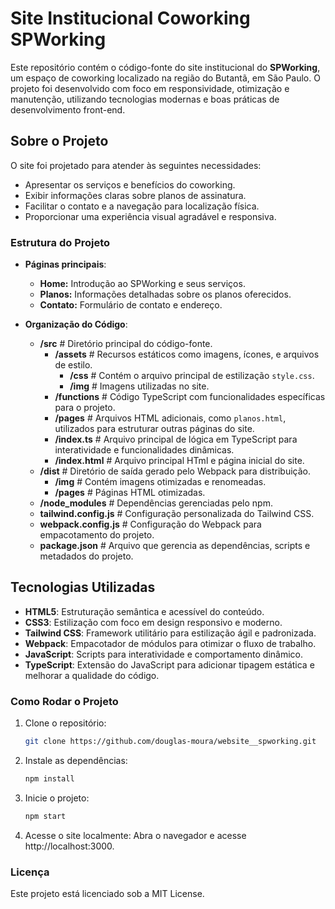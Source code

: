 # Site Institucional Coworking SPWorking

Este repositório contém o código-fonte do site institucional do **SPWorking**, um espaço de coworking localizado na região do Butantã, em São Paulo. O projeto foi desenvolvido com foco em responsividade, otimização e manutenção, utilizando tecnologias modernas e boas práticas de desenvolvimento front-end.

## Sobre o Projeto

O site foi projetado para atender às seguintes necessidades:
- Apresentar os serviços e benefícios do coworking.
- Exibir informações claras sobre planos de assinatura.
- Facilitar o contato e a navegação para localização física.
- Proporcionar uma experiência visual agradável e responsiva.

### Estrutura do Projeto

- **Páginas principais**: 
  - **Home:** Introdução ao SPWorking e seus serviços.
  - **Planos:** Informações detalhadas sobre os planos oferecidos.
  - **Contato:** Formulário de contato e endereço.
    
- **Organização do Código**:
  - **/src**                # Diretório principal do código-fonte.                                                                    
    - **/assets**           # Recursos estáticos como imagens, ícones, e arquivos de estilo.                                          
      - **/css**            # Contém o arquivo principal de estilização `style.css`.                                                     
      - **/img**            # Imagens utilizadas no site.
    - **/functions**        # Código TypeScript com funcionalidades específicas para o projeto.
    - **/pages**            # Arquivos HTML adicionais, como `planos.html`, utilizados para estruturar outras páginas do site.
    - **/index.ts**         # Arquivo principal de lógica em TypeScript para interatividade e funcionalidades dinâmicas.
    - **/index.html**       # Arquivo principal HTml e página inicial do site.                                                        
  - **/dist**               # Diretório de saída gerado pelo Webpack para distribuição.
    - **/img**              # Contém imagens otimizadas e renomeadas.
    - **/pages**            # Páginas HTML otimizadas.                                                                                
  - **/node_modules**       # Dependências gerenciadas pelo npm.                                                                           
  - **tailwind.config.js**  # Configuração personalizada do Tailwind CSS.                                                             
  - **webpack.config.js**   # Configuração do Webpack para empacotamento do projeto.                                                  
  - **package.json**        # Arquivo que gerencia as dependências, scripts e metadados do projeto.                                   

## Tecnologias Utilizadas

- **HTML5**: Estruturação semântica e acessível do conteúdo.
- **CSS3**: Estilização com foco em design responsivo e moderno.
- **Tailwind CSS**: Framework utilitário para estilização ágil e padronizada.
- **Webpack**: Empacotador de módulos para otimizar o fluxo de trabalho.
- **JavaScript**: Scripts para interatividade e comportamento dinâmico.
- **TypeScript**: Extensão do JavaScript para adicionar tipagem estática e melhorar a qualidade do código. 

### Como Rodar o Projeto

1. Clone o repositório:
   
   ```bash
   git clone https://github.com/douglas-moura/website__spworking.git
   ```

2. Instale as dependências:

   ```bash
   npm install
   ```

3. Inicie o projeto:

   ```bash
   npm start
   ```

4. Acesse o site localmente: Abra o navegador e acesse http://localhost:3000.

### Licença

Este projeto está licenciado sob a MIT License.
